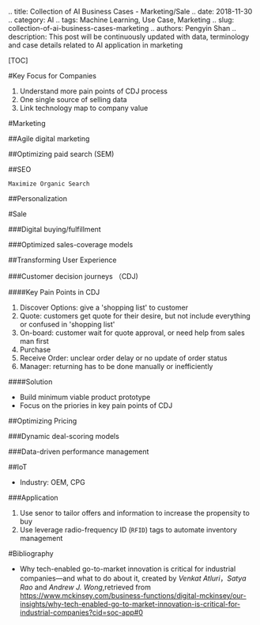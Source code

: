 .. title: Collection of AI Business Cases - Marketing/Sale
.. date: 2018-11-30
.. category: AI
.. tags: Machine Learning, Use Case, Marketing
.. slug: collection-of-ai-business-cases-marketing
.. authors: Pengyin Shan
.. description: This post will be continuously updated with data, terminology and case details related to AI application in marketing

[TOC]

#Key Focus for Companies

1. Understand more pain points of CDJ process
2. One single source of selling data
3. Link technology map to company value

#Marketing

##Agile digital marketing

##Optimizing paid search (SEM)

##SEO

`Maximize Organic Search`

##Personalization

#Sale

###Digital buying/fulfillment

###Optimized sales-coverage models

##Transforming User Experience

###Customer decision journeys （CDJ)

####Key Pain Points in CDJ

1. Discover Options: give a 'shopping list' to customer
2. Quote: customers get quote for their desire, but not include everything or confused in 'shopping list'
3. On-board: customer wait for quote approval, or need help from sales man first
4. Purchase
5. Receive Order: unclear order delay or no update of order status
6. Manager: returning has to be done manually or inefficiently

####Solution

- Build minimum viable product prototype
- Focus on the priories in key pain points of CDJ

##Optimizing Pricing

###Dynamic deal-scoring models 

###Data-driven performance management

##IoT

- Industry: OEM, CPG

###Application

1. Use senor to tailor offers and information to increase the propensity to buy
2. Use leverage radio-frequency ID (`RFID`) tags to automate inventory management

#Bibliography

- Why tech-enabled go-to-market innovation is critical for industrial companies—and what to do about it, created by *Venkat Atluri*，*Satya Rao* and *Andrew J. Wong*,retrieved from https://www.mckinsey.com/business-functions/digital-mckinsey/our-insights/why-tech-enabled-go-to-market-innovation-is-critical-for-industrial-companies?cid=soc-app#0

